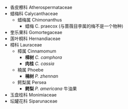 * 香皮檫科 Atherospermataceae
* 蜡梅科 Calycanthaceae
	* 蜡梅属 Chimonanthus
		* 蜡梅 C. praecox  (与蔷薇目李属的梅不是一个物种)
* 奎乐果科 Gomortegaceae
* 莲叶桐科 Hernandiaceae
* 樟科 Lauraceae
	* 樟属 Cinnamomum
		* **樟树** *C. camphora*
		* **肉桂** *C. cassia*
	* 楠属 Phoebe
		* **楠树** *P. zhennan*
	* 鳄梨属 Persea
		* **鳄梨** *P. americana* 牛油果
* 玉盘桂科 Monimiaceae
* 坛罐花科 Siparunaceae
